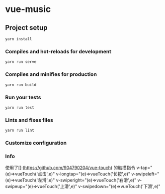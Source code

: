 # vue-music

## Project setup

```
yarn install
```

### Compiles and hot-reloads for development

```
yarn run serve
```

### Compiles and minifies for production

```
yarn run build
```

### Run your tests

```
yarn run test
```

### Lints and fixes files

```
yarn run lint
```

### Customize configuration

### Info

使用了[]:(https://github.com/904790204/vue-touch) 的触摸指令
v-tap="(e)=>vueTouch('点击',e)"
v-longtap="(e)=>vueTouch('长按',e)"
v-swipeleft="(e)=>vueTouch('左滑',e)"
v-swiperight="(e)=>vueTouch('右滑',e)"
v-swipeup="(e)=>vueTouch('上滑',e)"
v-swipedown="(e)=>vueTouch('下滑',e)"
